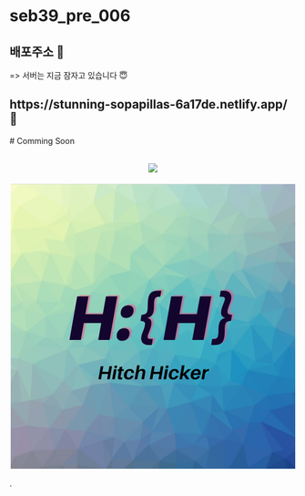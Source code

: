 # seb39_pre_006

## 배포주소 💎
=> 서버는 지금 잠자고 있습니다 😇

<p align="justify">

</p>
 <h2>https://stunning-sopapillas-6a17de.netlify.app/ 💎</h2>

<p align="center">

<p>
# Comming Soon


</p>
<p align="center">
  <br>
  <img src="./.gif">
  <br>
 <br>
  <img src="./logo.png">
  <br>
</p>

.


</p>

<br>

<!-- ## 기술 스택

| JavaScript | Spring Boot |  React   |  Node   |
| :--------: | :---------: | :------: | :-----: |
|   ![js]    |    ![sb]    | ![react] | ![node] |
 -->
<br>

<!-- ## 구현 기능

### 기능 1

### 기능 2

### 기능 3

### 기능 4

<br>

## 배운 점 & 아쉬운 점

<p align="justify">

</p>

<br>

## 라이센스 -->

<!-- Stack Icon Refernces -->

[js]: /svg/js.svg
[sb]: /svg/sb.svg
[react]: /svg/react.svg
[node]: /svg/node.svg
